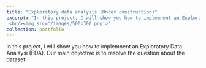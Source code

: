 ```yaml
---
title: "Exploratory data analysis (Under construction)"
excerpt: "In this project, I will show you how to implemnent an Exploratory Data Analsysi (EDA). Our main objective is to resolve the question about the dataset. 
 <br/><img src='/images/500x300.png'>"
collection: portfolio
---
```


In this project, I will show you how to implemnent an Exploratory Data Analsysi (EDA). Our main objective is to resolve the question about the dataset. 
